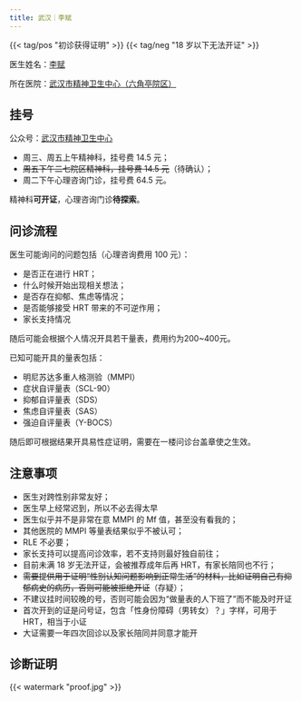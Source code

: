 ```yaml
---
title: 武汉｜李赋
---
```


{{< tag/pos "初诊获得证明" >}} {{< tag/neg "18 岁以下无法开证" >}}

医生姓名：[李赋](https://www.chinapsy.com/view_125.html)

所在医院：[武汉市精神卫生中心（六角亭院区）](https://surl.amap.com/7vvMhV2Sft5)

## 挂号

公众号：[武汉市精神卫生中心](weixin://wuhanjingweizhongxin)

- 周三、周五上午精神科，挂号费 14.5 元；
- ~~周五下午二七院区精神科，挂号费 14.5 元~~（待确认）；
- 周二下午心理咨询门诊，挂号费 64.5 元。

精神科**可开证**，心理咨询门诊**待探索**。

## 问诊流程

医生可能询问的问题包括（心理咨询费用 100 元）：

- 是否正在进行 HRT；
- 什么时候开始出现相关想法；
- 是否存在抑郁、焦虑等情况；
- 是否能够接受 HRT 带来的不可逆作用；
- 家长支持情况

随后可能会根据个人情况开具若干量表，费用约为200~400元。

已知可能开具的量表包括：

- 明尼苏达多重人格测验（MMPI）
- 症状自评量表（SCL-90）
- 抑郁自评量表（SDS）
- 焦虑自评量表（SAS）
- 强迫自评量表（Y-BOCS）

随后即可根据结果开具易性症证明，需要在一楼问诊台盖章使之生效。

## 注意事项

- 医生对跨性别非常友好；
- 医生早上经常迟到，所以不必去得太早
- 医生似乎并不是非常在意 MMPI 的 Mf 值，甚至没有看我的；
- 其他医院的 MMPI 等量表结果似乎不被认可；
- RLE 不必要；
- 家长支持可以提高问诊效率，若不支持则最好独自前往；
- 目前未满 18 岁无法开证，会被推荐成年后再 HRT，有家长陪同也不行；
- ~~需要提供用于证明“性别认知问题影响到正常生活”的材料，比如证明自己有抑郁病史的病历，否则可能被拒绝开证~~（存疑）；
- 不建议挂时间较晚的号，否则可能会因为“做量表的人下班了”而不能及时开证
- 首次开到的证是问号证，包含「性身份障碍（男转女）？」字样，可用于 HRT，相当于小证
- 大证需要一年四次回诊以及家长陪同并同意才能开

## 诊断证明

{{< watermark "proof.jpg" >}}
